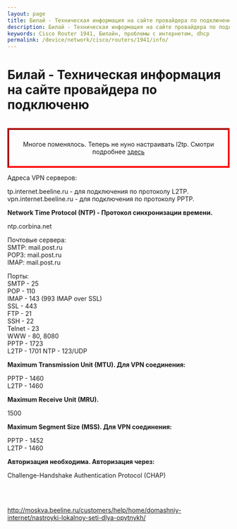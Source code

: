 ```yaml
---
layout: page
title: Билай - Техническая информация на сайте провайдера по подключеню
description: Билай - Техническая информация на сайте провайдера по подключеню
keywords: Cisco Router 1941, Билайн, проблемы с интернетом, dhcp
permalink: /device/network/cisco/routers/1941/info/
---
```


# Билай - Техническая информация на сайте провайдера по подключеню

<br/>

<div align="center" style="border-width: 4px; padding: 10px; border-style: inset; border-color: red; ">

Многое поменялось. Теперь не нуно настраивать l2tp. Смотри подробнее <a href="/device/network/cisco/routers/1941/beeline/">здесь</a>

</div>

Адреса VPN серверов:

tp.internet.beeline.ru - для подключения по протоколу L2TP.  
vpn.internet.beeline.ru - для подключения по протоколу PPTP.

<strong>Network Time Protocol (NTP) - Протокол синхронизации времени.</strong>

ntp.corbina.net

Почтовые сервера:  
SMTP: mail.post.ru  
POP3: mail.post.ru  
IMAP: mail.post.ru

Порты:  
SMTP - 25  
POP - 110  
IMAP - 143 (993 IMAP over SSL)  
SSL - 443  
FTP - 21  
SSH - 22  
Telnet - 23  
WWW - 80, 8080  
PPTP - 1723  
L2TP - 1701 NTP - 123/UDP

<strong>Maximum Transmission Unit (MTU).
Для VPN соединения:</strong>

PPTP - 1460  
L2TP - 1460

<strong>Maximum Receive Unit (MRU).</strong>

1500

<strong>Maximum Segment Size (MSS).
Для VPN соединения:</strong>

PPTP - 1452  
L2TP - 1460

<strong>Авторизация необходима.
Авторизация через:</strong>

Challenge-Handshake Authentication Protocol (CHAP)

<br/><br/>

http://moskva.beeline.ru/customers/help/home/domashniy-internet/nastroyki-lokalnoy-seti-dlya-opytnykh/
